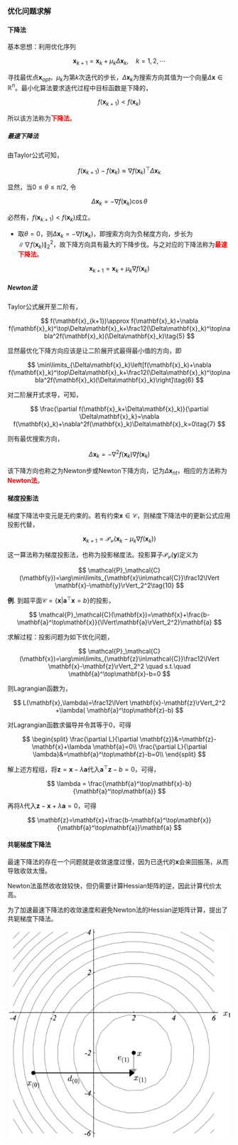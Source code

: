 ### 优化问题求解

#### 下降法

基本思想：利用优化序列

$$
\mathbf{x}_{k+1}=\mathbf{x}_k+\mu_k\Delta\mathbf{x}_k,\quad k=1,2,\cdots\tag{1}
$$

寻找最优点$\mathbf{x}_{opt}$。$\mu_k$为第$k$次迭代的步长，$\Delta\mathbf{x}_k$为搜索方向其值为一个向量$\Delta\mathbf{x}\in\mathbb{R}^n$。最小化算法要求迭代过程中目标函数是下降的，

$$
f(\mathbf{x}_{k+1})<f(\mathbf{x}_k)
$$

所以该方法称为<font color='red'>**下降法**</font>。


##### 最速下降法

由Taylor公式可知，

$$
f(\mathbf{x}_{k+1})- f(\mathbf{x}_k)\approx\nabla f(\mathbf{x}_k)^\top\Delta\mathbf{x}_k\tag{2}
$$

显然，当$0\le\theta\le \pi/2$, 令

$$
\Delta\mathbf{x}_k=-\nabla f(\mathbf{x}_k)\cos\theta\tag{3}
$$

必然有，$f(\mathbf{x}_{k+1})<f(\mathbf{x}_k)$成立。

- 取$\theta=0$，则$\Delta\mathbf{x}_k=-\nabla f(\mathbf{x}_k)$，即搜索方向为负梯度方向，步长为$\lVert \nabla f(\mathbf{x}_k)\rVert_2^2$，故下降方向具有最大的下降步伐。与之对应的下降法称为<font color='red'>**最速下降法**</font>。

$$
\mathbf{x}_{k+1}=\mathbf{x}_k+\mu_k\nabla f(\mathbf{x}_k)\tag{4}
$$

##### Newton法

Taylor公式展开至二阶有，

$$
f(\mathbf{x}_{k+1})\approx f(\mathbf{x}_k)+\nabla f(\mathbf{x}_k)^\top\Delta\mathbf{x}_k+\frac12(\Delta\mathbf{x}_k)^\top\nabla^2f(\mathbf{x}_k)(\Delta\mathbf{x}_k)\tag{5}
$$

显然最优化下降方向应该是让二阶展开式最得最小值的方向，即

$$
\min\limits_{\Delta\mathbf{x}_k}\left[f(\mathbf{x}_k)+\nabla f(\mathbf{x}_k)^\top\Delta\mathbf{x}_k+\frac12(\Delta\mathbf{x}_k)^\top\nabla^2f(\mathbf{x}_k)(\Delta\mathbf{x}_k)\right]\tag{6}
$$

对二阶展开式求导，可知，

$$
\frac{\partial f(\mathbf{x}_k+\Delta\mathbf{x}_k)}{\partial \Delta\mathbf{x}_k}=\nabla f(\mathbf{x}_k)+\nabla^2f(\mathbf{x}_k)\Delta\mathbf{x}_k=0\tag{7}
$$

则有最优搜索方向，

$$
\Delta\mathbf{x}_k=-\nabla^2f(\mathbf{x}_k)\nabla f(\mathbf{x}_k)\tag{8}
$$

该下降方向也称之为Newton步或Newton下降方向，记为$\Delta\mathbf{x}_{nt}$，相应的方法称为<font color='red'>**Newton法**</font>。

#### 梯度投影法

梯度下降法中变元是无约束的。若有约束$\mathbf{x}\in\mathcal{C}$，则梯度下降法中的更新公式应用投影代替，

$$
\mathbf{x}_{k+1}=\mathcal{P}_\mathcal{C}(\mathbf{x}_k-\mu_k\nabla f(\mathbf{x}_k))\tag{9}
$$

这一算法称为梯度投影法，也称为投影梯度法。投影算子$\mathcal{P}_\mathcal{C}(\mathbf{y})$定义为

$$
\mathcal{P}_\mathcal{C}(\mathbf{y})=\arg\min\limits_{\mathbf{x}\in\mathcal{C}}\frac12\lVert \mathbf{x}-\mathbf{y}\rVert_2^2\tag{10}
$$

**例**. 到超平面$\mathcal{C}=\{\mathbf{x}|\mathbf{a}^\top\mathbf{x}=b\}$的投影，

$$
\mathcal{P}_\mathcal{C}(\mathbf{x})=\mathbf{x}+\frac{b-\mathbf{a}^\top\mathbf{x}}{\lVert\mathbf{a}\rVert_2^2}\mathbf{a}
$$

求解过程：投影问题为如下优化问题，

$$
\mathcal{P}_\mathcal{C}(\mathbf{x})=\arg\min\limits_{\mathbf{z}\in\mathcal{C}}\frac12\lVert \mathbf{x}-\mathbf{z}\rVert_2^2 \quad s.t.\quad \mathbf{a}^\top\mathbf{x}-b=0
$$

则Lagrangian函数为，

$$
L(\mathbf{x},\lambda)=\frac12\lVert \mathbf{x}-\mathbf{z}\rVert_2^2  +\lambda( \mathbf{a}^\top\mathbf{z}-b)
$$

对Lagrangian函数求偏导并令其等于0，可得

$$
\begin{split}
\frac{\partial L}{\partial \mathbf{z}}&=\mathbf{z}-\mathbf{x}+\lambda \mathbf{a}=0\\
\frac{\partial L}{\partial \lambda}&=\mathbf{a}^\top\mathbf{z}-b=0\\
\end{split}
$$

解上述方程组，将$\mathbf{z}=\mathbf{x}-\lambda \mathbf{a}$代入$\mathbf{a}^\top\mathbf{z}-b=0$，可得，

$$
\lambda = \frac{\mathbf{a}^\top\mathbf{x}-b}{\mathbf{a}^\top\mathbf{a}}
$$

再将$\lambda$代入$\mathbf{z}-\mathbf{x}+\lambda \mathbf{a}=0$，可得

$$
\mathbf{z}=\mathbf{x}+\frac{b-\mathbf{a}^\top\mathbf{x}}{\mathbf{a}^\top\mathbf{a}}\mathbf{a}
$$


#### 共轭梯度下降法

最速下降法的存在一个问题就是收敛速度过慢，因为已迭代的$\mathbf{x}$会来回振荡，从而导致收敛太慢。

Newton法虽然收收敛较快，但仍需要计算Hessian矩阵的逆，因此计算代价太高。


为了加速最速下降法的收敛速度和避免Newton法的Hessian逆矩阵计算，提出了共轭梯度下降法。

![alt Conjugate Gradient Descent](../img/conj_desc.png)




